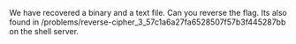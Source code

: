 We have recovered a binary and a text file. Can you reverse the flag. Its also found in /problems/reverse-cipher_3_57c1a6a27fa6528507f57b3f445287bb on the shell server.

